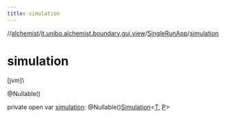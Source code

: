 ```yaml
---
title: simulation
---
```

//[alchemist](../../../index.html)/[it.unibo.alchemist.boundary.gui.view](../index.html)/[SingleRunApp](index.html)/[simulation](simulation.html)



# simulation



[jvm]\




@Nullable()



private open var [simulation](simulation.html): @Nullable()[Simulation](../../it.unibo.alchemist.core.interfaces/-simulation/index.html)<[T](../../it.unibo.alchemist.boundary.monitor/-f-x-step-monitor/index.html), [P](../../it.unibo.alchemist.boundary.gui.effects.json/-effect-group-adapter/index.html)>




